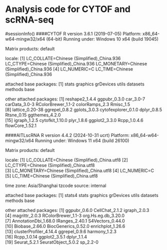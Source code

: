 # Analysis code for CYTOF and scRNA-seq
#sessionInfo()
####CYTOF
R version 3.6.1 (2019-07-05) 
Platform: x86_64-w64-mingw32/x64 (64-bit)
Running under: Windows 10 x64 (build 19045)

Matrix products: default 

locale:
[1] LC_COLLATE=Chinese (Simplified)_China.936  LC_CTYPE=Chinese (Simplified)_China.936    LC_MONETARY=Chinese (Simplified)_China.936
[4] LC_NUMERIC=C                               LC_TIME=Chinese (Simplified)_China.936    

attached base packages:
[1] stats     graphics  grDevices utils     datasets  methods   base     

other attached packages:
 [1] reshape2_1.4.4      ggpubr_0.3.0        car_3.0-7           carData_3.0-3       RColorBrewer_1.1-2  colorRamps_2.3      Rmisc_1.5          
 [8] lattice_0.20-38     ggrepel_0.8.2       gplots_3.0.3        cytofexplorer_0.1.0 dplyr_0.8.5         Rtsne_0.15          ggthemes_4.2.0     
[15] igraph_1.2.5        cytofkit_1.10.0     plyr_1.8.6          ggplot2_3.3.0       Rcpp_1.0.4.6        flowCore_1.52.1         




####AITLscRNA
R version 4.4.2 (2024-10-31 ucrt)
Platform: x86_64-w64-mingw32/x64
Running under: Windows 11 x64 (build 26100)

Matrix products: default

locale:
[1] LC_COLLATE=Chinese (Simplified)_China.utf8 
[2] LC_CTYPE=Chinese (Simplified)_China.utf8   
[3] LC_MONETARY=Chinese (Simplified)_China.utf8
[4] LC_NUMERIC=C                               
[5] LC_TIME=Chinese (Simplified)_China.utf8    

time zone: Asia/Shanghai
tzcode source: internal

attached base packages:
[1] stats4    stats     graphics  grDevices utils     datasets  methods   base     

other attached packages:
 [1] ggpubr_0.6.0           CellChat_2.1.2         igraph_2.0.3          
 [4] magrittr_2.0.3         RColorBrewer_1.1-3     org.Hs.eg.db_3.20.0   
 [7] AnnotationDbi_1.68.0   IRanges_2.40.1         S4Vectors_0.44.0      
[10] Biobase_2.66.0         BiocGenerics_0.52.0    enrichplot_1.26.6     
[13] clusterProfiler_4.14.4 ggrepel_0.9.6          harmony_1.2.3         
[16] Rcpp_1.0.14            ggplot2_3.5.1          dplyr_1.1.4           
[19] Seurat_5.2.1           SeuratObject_5.0.2     sp_2.2-0     
